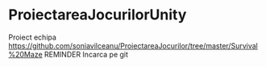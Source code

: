 # ProiectareaJocurilorUnity

Proiect echipa
https://github.com/soniavilceanu/ProiectareaJocurilor/tree/master/Survival%20Maze
REMINDER Incarca pe git

